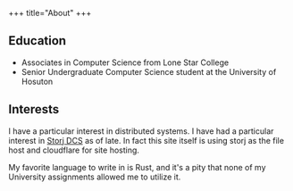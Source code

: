 +++
title="About"
+++

## Education

* Associates in Computer Science from Lone Star College
* Senior Undergraduate Computer Science student at the University of Hosuton

## Interests

I have a particular interest in distributed systems. I have had a particular interest in [Storj DCS](https://www.storj.io) as of late. In fact this site itself is using storj as the file host and cloudflare for site hosting.

My favorite language to write in is Rust, and it's a pity that none of my University assignments allowed me to utilize it.
